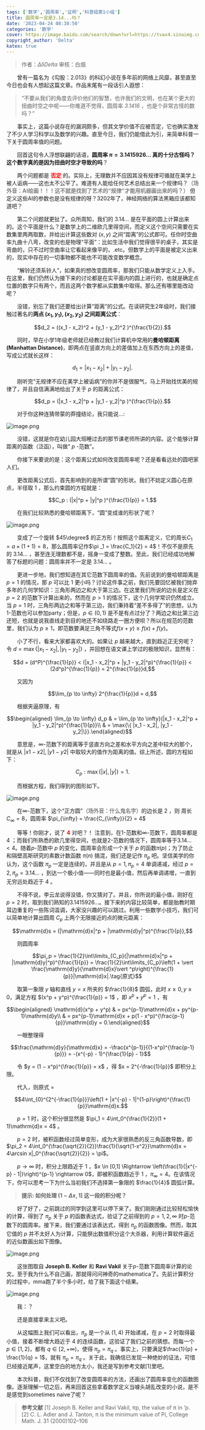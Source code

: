 ```yaml
---
tags: ['数学','圆周率','证明','科普组第1小组']
title: 圆周率一定是3.14...吗？
date: '2023-04-24 08:38:50'
categories: '数学'
cover: https://image.baidu.com/search/down?url=https://tvax4.sinaimg.cn/large/006UcwnJly1hdtl0dvuhgj30zk0zktfp.jpg
copyright_author: 'Delta'
katex: true
---
```


> 作者：$\Delta\delta Delta$
审核：白烟

&emsp;&emsp;曾有一篇名为《勾股：2.013》的科幻小说在多年前的网络上风靡，甚至直至今日也会有人想起这篇文章。作品末尾有一段话引人遐想：

> “不要从我们的角度去评价他们的智慧，也许我们的文明，也在某个更大的扭曲时空之中呢——你难道不觉得，圆周率 *3.1416* ，也是个非常古怪的数吗？”

&emsp;&emsp;事实上，这篇小说存在的漏洞颇多，但其文学价值不应被否定，它也确实激发了不少人学习科学以及数学的兴趣。直至今日，我们仍能借此为引，来简单科普一下关于圆周率值的问题。

&emsp;&emsp;回首这句令人浮想联翩的话语，**圆周率 $\pi = 3.1415926 \dots$ 真的十分古怪吗？这个数字真的是因为扭曲时空才导致的吗**？

&emsp;&emsp;两个问题都是 <font color=red>**否定**</font> 的。实际上，无理数并不应因其没有规律可循就在美学上被人诟病——这也太不公平了。难道有人能给任何艺术总结出来一个规律吗？<font color=grey>**（场外音：AI绘画！！！这不就是找到了艺术的“规律”才能用机器画出来的吗？）**</font> 但定义这些AI的参数也是没有规律的呀？3202年了，神经网络的算法黑箱应该都知道吧？

&emsp;&emsp;第二个问题就更扯了。众所周知，我们的 $3.14\dots$ 是在平面的圆上计算出来的。这个平面是什么？是数学上的二维欧几里得空间，而定义这个空间只需要在实数集里两两取数，并给出计算这些数对 $(x, y)$ 之间“距离”的公式即可。任你时空曲率九曲十八弯，改变的也是物理“平面”：比如生活中我们觉得很平的桌子，其实是弯曲的，只不过时空曲率让它看起来像平的，.etc。但数学上的平面是被定义出来的，现实中存在的一切事物都不能也不可能改变数学概念。

&emsp;&emsp;“解铃还须系铃人”，如果真的想改变圆周率，那我们只能从数学定义上入手。在这里，我们仍然认为接下来的讨论都是在实平面内的圆上进行的，也就是确定点位置的数字只有两个，而且这两个数字都从实数集中取得。那么还有哪里能改动呢？

&emsp;&emsp;没错，别忘了我们还要给出计算“距离”的公式。在读研究生2年级时，我们接触过著名的**两点 $(x_1, y_1), (x_2, y_2)$ 之间距离公式**：

$$d_2 = ((x_1 - x_2)^2 + (y_1 - y_2)^2 )^{\frac{1}{2}}.$$

&emsp;&emsp;同时，早在小学1年级老师就已经教过我们计算机中常用的**曼哈顿距离(Manhattan Distance)**，即两点在竖直方向上的差值加上在东西方向上的差值，写成公式就长这样：

$$d_1 = |x_1 - x_2| + |y_1 - y_2|.$$

&emsp;&emsp;刚听完“无规律不应在美学上被诟病”的你并不是很服气，马上开始找优美的规律了，并且自信满满地给出了关于 $p$ 的距离公式：

$$d_p = (|x_1 - x_2|^p + |y_1 - y_2|^p )^{\frac{1}{p}}.$$

&emsp;&emsp;对于你这种连猜带蒙的莽撞结论，我只能说...:

<img src="https://image.baidu.com/search/down?url=https://tvax4.sinaimg.cn/large/006UcwnJly1hdti6jj2kgj30c20akdja.jpg" alt="image.png" title="image.png" />

&emsp;&emsp;没错，这就是你在幼儿园大班睡过去的那节课老师所讲的内容。这个能够计算距离的函数（泛函），叫做“ $p$ -范数”。

&emsp;&emsp;你接下来要说的是：这个距离公式如何改变圆周率呢？还是看看远处的圆吧家人们。

&emsp;&emsp;更改距离公式后，首先影响到的是所谓“圆”的形状。我们不妨定义圆心在原点，半径取 $1$ ，那么约束圆的方程就是：

$$C_p : (|x|^p + |y|^p )^{\frac{1}{p}} = 1.$$

&emsp;&emsp;在我们比较熟悉的曼哈顿距离下，“圆”变成谁的形状了呢？

<img src="https://image.baidu.com/search/down?url=https://tvax3.sinaimg.cn/large/006UcwnJly1hdtiapp6rgj30il0hgjsv.jpg" alt="image.png" title="image.png" />

&emsp;&emsp;变成了一个旋转 $45\degree$ 的正方形！按照这个距离定义，它的周长$C_1 = a \times (1 + 1) = 8$，那么圆周率记作$\pi _1 = \frac{C_1}{2} = 4$！不仅不是原先的 $3.14\dots$ ，甚至连无理数都不是，摇身一变成了整数。至此，我们已经成功地解答了标题的问题：圆周率并不一定是 $3.14\dots$ 。

&emsp;&emsp;更进一步地，我们想知道在其它范数下圆周率的值。先前说到的曼哈顿距离是 $p = 1$ 的情况，那 $p$ 可以比 $1$ 更小吗？讨论这件事之前，我们先要回忆被我们抛弃多年的几何学知识：三角形两边之和大于第三边。在这里我们所说的边长是定义在 $p = 2$ 的范数下计算出来的，然而在 $p > 1$ 的情况下，这个几何学常识仍然成立。当 $p = 1$ 时，三角形两边之和等于第三边，我们秉持着“差不多得了”的思想，认为$1$-范数也可以参加party；但是，$p\in (0,1)$ 是不是有点过分了？两边之和比第三边还短，也就是说我直线走到目的地还不如绕路走一圈方便呗？所以在规范的范数里，我们认为 $p ≥ 1$，即范数要满足三角不等式$f(x + y) ≥ f(x) + f(y)$。

&emsp;&emsp;小了不行，看来大家都喜欢大的。如果让 $p$ 越来越大，直到趋近正无穷呢？令 $d = \max \{|x_1 − x_2|,|y_1 - y_2| \}$ ，并回想在语文课上学过的极限知识，显然有：

$$d = (d^P)^{\frac{1}{p}} < (|x_1 - x_2|^p + |y_1 - y_2|^p)^{\frac{1}{p}} < (2d^p)^{\frac{1}{p}} = 2^{\frac{1}{p}}d,$$

&emsp;&emsp;又因为

$$\lim_{p \to \infty} 2^{\frac{1}{p}}d = d,$$

&emsp;&emsp;根据夹逼原理，有

$$\begin{aligned}
\lim_{p \to \infty} d_p & = \lim_{p \to \infty}(|x_1 - x_2|^p + |y_1 - y_2|^p)^{\frac{1}{p}}\\
& = \max{\{ |x_1 - x_2|, |y_1 - y_2|\}}.\end{aligned}$$

&emsp;&emsp;意思是，$\infty$-范数下的距离等于竖直方向之差和水平方向之差中较大的那个，就是从 $|x1 − x2|, |y1 − y2|$ 中取较大的值作为距离的值。综上所述，圆的方程如下：

$$C_p : \max \{|x|,|y|\} = 1.$$

&emsp;&emsp;而根据方程，我们得到的图形如下。

<img src="https://image.baidu.com/search/down?url=https://tvax2.sinaimg.cn/large/006UcwnJly1hdtiu6xi9yj30h70izgmg.jpg" alt="image.png" title="image.png" />

&emsp;&emsp;在$\infty$-范数下，这个“正方圆”<font color=grey>**（场外音：什么鬼名字）**</font>的边长是 $2$ ，则
周长$C_{\infty} = 8$，圆周率 $\pi_{\infty} = \frac{C_{\infty}}{2} = 4$

&emsp;&emsp;等等！你刚才，说了 <font color=red>**4**</font> 对吧？！ 注意到，在$1$-范数和$\infty$-范数下，圆周率都是 $4$ ；而我们所熟悉的欧几里得空间，也就是$2$-范数的情况下，圆周率等于$3.14\dots < 4$。随着$p$-范数中 $p$ 的变化，圆周率会形成一个关于 $p$ 的函数$\pi (p)$；为了防止和隔壁高斯研究的素数计数函数 $\pi (n)$ 搞混，我们还是记作 $\pi_p$ 吧。坚信美学的你认为，这个函数 $\pi_p$ 一定是连续的，并且是从 $p = 1, \pi_p = 4$ 单调递减，经过 $p = 2, \pi_p = 3.14\dots$ ，到达一个极小值——同时也是最小值，然后再单调递增，一直到无穷远处趋近于 $4$ 。

&emsp;&emsp;不得不说，李云龙说得没错，你又猜对了。并且，你所说的最小值，刚好在 $p = 2$ 时，取到我们熟知的$3.1415926\dots$。接下来的内容比较简单，都是胎教时期耳边重复的一些陈词滥调，大家没兴趣的可以跳过。利用一些数学小技巧，我们可以简单地计算出圆周 $C_p$ 上两个无限接近的点的微元距离：

$$\mathrm{d}s = (|\mathrm{d}x|^p + |\mathrm{d}y|^p)^{\frac{1}{p}},$$

&emsp;&emsp;则圆周率

$$\pi_p = \frac{1}{2}\int\limits_{C_p}(|\mathrm{d}x|^p + |\mathrm{d}y|^p)^{\frac{1}{p}} = \frac{1}{2}\int\limits_{C_p}\left(1 + \vert \frac{\mathrm{d}y}{\mathrm{d}x}\vert ^p\right)^{\frac{1}{p}}|\mathrm{d}x|.\tag{原式}$$

&emsp;&emsp;取第一象限 $y$ 轴和直线 $y = x$ 所夹的 $\frac{1}{8}$ 圆弧，此时 $x ≥ 0, y ≥ 0$，满足方程 $(x^p + y^p)^{\frac{1}{p}} = 1$ ，即 $x^p + y^p = 1$ ，有

$$\begin{aligned}
\mathrm{d}(x^p + y^p) & = px^{p-1}\mathrm{d}x + py^{p-1}\mathrm{d}y\\
& = px^{p-1}\mathrm{d}x + p(1 - x^p)^{\frac{p-1}{p}}\mathrm{d}y = 0.\end{aligned}$$

&emsp;&emsp;一眼整理得

$$\frac{\mathrm{d}y}{\mathrm{d}x} = -\frac{x^{p-1}}{(1-x^p)^{\frac{p-1}{p}}} = -(x^{-p} - 1)^{\frac{1}{p} - 1}$$

&emsp;&emsp;令 $y = (1 − x^p)^{\frac{1}{p}} = x$ ，得 $x = 2^{-\frac{1}{p}}$ 即积分上限。

&emsp;&emsp;代入，则原式 $=$

$$4\int_{0}^{2^{-\frac{1}{p}}}\left(1 + |x^{-p} - 1|^{1-p}\right)^{\frac{1}{p}}\mathrm{d}x.$$

&emsp;&emsp;$p = 1$ 时，这个积分很显然是 $\pi_1 = 4\int_0^{\frac{1}{2}}(1 + 1)\mathrm{d}x = 4$ 。

&emsp;&emsp;$p = 2$ 时，被积函数经过简单变形，成为大家很熟悉的反三角函数导数，即 $\pi_2 = 4\int_0^{\frac{\sqrt{2}}{2}}\frac{1}{\sqrt{1-x^2}}\mathrm{d}x = 4\arcsin x|_0^{\frac{\sqrt{2}}{2}} = \pi$。

&emsp;&emsp;$p \to \infty$ 时，积分上限趋近于 $1$ ，$x \in [0,1] \Rightarrow \left(\frac{1}{|x^{-p} - 1|}\right)^{p-1} \rightarrow 0$，即被积函数趋近于 $1$ ，$π_{\infty} = 4$。在该情况下，你可以思考一下为什么当初我们不选择第一象限的 $\frac{1}{4}$ 圆弧计算。

> **提示: 如何处理 $(1-\Delta x, 1]$ 这一段的积分呢？**

&emsp;&emsp;好了好了，之前跳过的同学到这里可以停下来了。我们刚刚通过比较轻松愉快的计算，得到了 $\pi_p$ 关于 $p$ 的函数表达式，验证了之前得到的 $p = 1, 2, \infty$ 时$p$-范数下的圆周率。接下来，我们要通过该表达式，得到 $\pi_p$ 的函数图像。然而，取其它值的 $p$ 并不太好人为计算，只能祭出数值积分这个大杀器，利用计算软件逼近的近似数画出如下图像。

<img src="https://image.baidu.com/search/down?url=https://tvax2.sinaimg.cn/large/006UcwnJly1hdtjxwa1snj30ms0hp758.jpg" alt="image.png" title="image.png" />

&emsp;&emsp;这张图取自 **Joseph B. Keller** 和 **Ravi Vakil** 关于$p$-范数下圆周率计算的论文。至于我为什么不自己画，那就得问问神奇的mathematica了。先前计算积分的过程中，mma跑了半个多小时，给了我下面这个结果。

<img src="https://image.baidu.com/search/down?url=https://tvax3.sinaimg.cn/large/006UcwnJly1hdtjz9t1brj30nf044gmt.jpg" alt="image.png" title="image.png" />

&emsp;&emsp;我：？

&emsp;&emsp;还是直接拿来主义吧。

&emsp;&emsp;从这幅图上我们可以看出，$\pi_p$ 是一个从 $(1, 4)$ 开始递减，在 $p = 2$ 时取得最小值，接着不断增大趋近于 $4$ 的连续函数，这验证了我们之前的猜想。而每一个$p \in [1, 2]$，都有 $q \in [2, +\infty)$，使得 $\pi_p = \pi_q$ 。事实上，只要满足$\frac{1}{p} + \frac{1}{q} = 1$，就有 $\pi_p = \pi_q$ 。关于此，我确信已发现一种绝妙的证法，可惜已经接近尾声，这里空白的地方太小，我还是写到参考文献[1]里吧。

&emsp;&emsp;本次科普，我们不仅找到了改变圆周率的方法，还画出了圆周率变化的函数图像。逐渐理解一切之后，再来回首这些拿着数学定义当噱头胡乱改变的小说，是不是感觉到sometimes naive了呢？

> **参考文献**
[1] Joseph B. Keller and Ravi Vakil, πp, the value of π in ‘p.
[2] C. L. Adler and J. Tanton, π is the minimum value of Pi, College Math. J. 31 (2000)102–106




